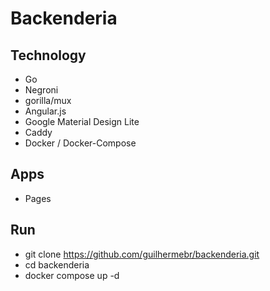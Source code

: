 # Backenderia

## Technology 

- Go
- Negroni
- gorilla/mux
- Angular.js
- Google Material Design Lite
- Caddy
- Docker / Docker-Compose

## Apps

- Pages

## Run

- git clone https://github.com/guilhermebr/backenderia.git
- cd backenderia
- docker compose up -d


